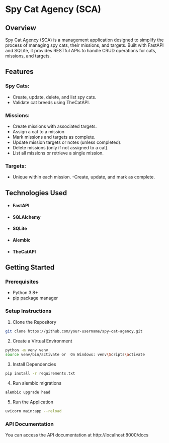 # Spy Cat Agency (SCA)
## Overview
Spy Cat Agency (SCA) is a management application designed to simplify the process of managing spy cats, their missions, and targets. Built with FastAPI and SQLite, it provides RESTful APIs to handle CRUD operations for cats, missions, and targets.

## Features
### Spy Cats:
  - Create, update, delete, and list spy cats.
  - Validate cat breeds using TheCatAPI.
### Missions:
  - Create missions with associated targets.
  - Assign a cat to a mission
  - Mark missions and targets as complete.
  - Update mission targets or notes (unless completed).
  - Delete missions (only if not assigned to a cat).
  - List all missions or retrieve a single mission.
### Targets:
  - Unique within each mission.
  -Create, update, and mark as complete.

## Technologies Used
 - #### FastAPI
 - #### SQLAlchemy
 - #### SQLite
 - #### Alembic
 - #### TheCatAPI

## Getting Started
### Prerequisites
 - Python 3.8+
 - pip package manager
### Setup Instructions
1. Clone the Repository
```bash
git clone https://github.com/your-username/spy-cat-agency.git
```
2. Create a Virtual Environment
```bash
python -m venv venv
source venv/bin/activate or  On Windows: venv\Scripts\activate
```
3. Install Dependencies
```bash
pip install -r requirements.txt
```
4. Run alembic migrations
```bash
alembic upgrade head
```
5. Run the Application
```bash
uvicorn main:app --reload
```
### API Documentation
You can access the API documentation at http://localhost:8000/docs
